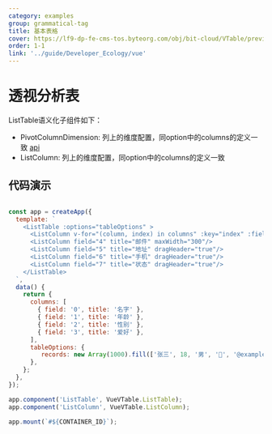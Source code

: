 ```yaml
---
category: examples
group: grammatical-tag
title: 基本表格
cover: https://lf9-dp-fe-cms-tos.byteorg.com/obj/bit-cloud/VTable/preview/vue-list-table.png
order: 1-1
link: '../guide/Developer_Ecology/vue'
---
```


# 透视分析表

ListTable语义化子组件如下：

- PivotColumnDimension: 列上的维度配置，同option中的columns的定义一致 [api](../../option/PivotTable-columns-text#headerType)
- ListColumn: 列上的维度配置，同option中的columns的定义一致 


## 代码演示
```javascript livedemo template=vtable-vue

const app = createApp({
  template: `
    <ListTable :options="tableOptions" >
      <ListColumn v-for="(column, index) in columns" :key="index" :field="column.field" :title="column.title" />
      <ListColumn field="4" title="邮件" maxWidth="300"/>
      <ListColumn field="5" title="地址" dragHeader="true"/>
      <ListColumn field="6" title="手机" dragHeader="true"/>
      <ListColumn field="7" title="状态" dragHeader="true"/>
    </ListTable>
  `,
  data() {
    return {
      columns: [
        { field: '0', title: '名字' },
        { field: '1', title: '年龄' },
        { field: '2', title: '性别' },
        { field: '3', title: '爱好' },
      ],
      tableOptions: {
         records: new Array(1000).fill(['张三', 18, '男', '🏀', '@example', 'xxx.xxx.xxx.xxx', '12345678901', '正常']),
      },
    };
  },
});

app.component('ListTable', VueVTable.ListTable);
app.component('ListColumn', VueVTable.ListColumn);

app.mount(`#${CONTAINER_ID}`);

```


